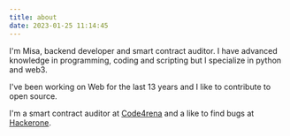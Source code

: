```yaml
---
title: about
date: 2023-01-25 11:14:45
---
```


I'm Misa, backend developer and smart contract auditor. I have advanced knowledge in  programming, coding and scripting but I specialize in python and web3.

I've been working on Web for the last 13 years and I like to contribute to open source.

I'm a smart contract auditor at [Code4rena](https://code4rena.com) and a like to find bugs at [Hackerone](https://hackerone.com/0xbepresent).